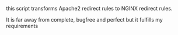 this script transforms Apache2 redirect rules to NGINX redirect rules.

It is far away from complete, bugfree and perfect but it fulfills my requirements